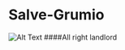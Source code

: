 # Salve-Grumio
![Alt Text](https://www.comedy.co.uk/images/library/people/300/p/plebs_grumio.jpg)
####All right landlord
